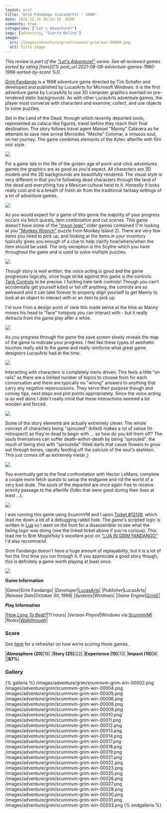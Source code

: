 ```yaml
---
layout: post
title: "Grim Fandango (LucasArts) - 1998"
date: 2022-12-16 06:52:10 -0500
comments: true
categories: ["Let's Adventure!"]
tags: [adventure, "Sierra Online"]
image:
  src: /images/adventure/grim/scummvm-grim-win-00000.png
  alt: Title Image
---
```


_This review is part of the ["Let's Adventure!"](https://www.alexbevi.com/categories/let-s-adventure/) series. See all reviewed games sorted by rating [here]({% post_url 2021-08-08-adventure-games-1980-1999-sorted-by-score %})._

[Grim Fandango](https://en.wikipedia.org/wiki/Grim_Fandango) is a 1998 adventure game directed by Tim Schafer and developed and published by LucasArts for Microsoft Windows. It is the first adventure game by LucasArts to use 3D computer graphics overlaid on pre-rendered static backgrounds. As with other LucasArts adventure games, the player must converse with characters and examine, collect, and use objects to solve puzzles.

Set in the Land of the Dead, through which recently departed souls, represented as calaca-like figures, travel before they reach their final destination. The story follows travel agent Manuel "Manny" Calavera as he attempts to save new arrival Mercedes "Meche" Colomar, a virtuous soul, on her journey. The game combines elements of the Aztec afterlife with film noir style.

![](/images/adventure/grim/scummvm-grim-win-00003.png)

For a game late in the life of the golden age of point-and-click adventures games the graphics are as good as you'd expect. All characters are 3D models and the 2D backgrounds are beautifully rendered. The visual style is very different in that you're following dead characters through the land of the dead and everything has a Mexican cultural twist to it. Honestly it looks really cool and is a breath of fresh air from the traditional fantasy settings of a lot of adventure games.

![](/images/adventure/grim/scummvm-grim-win-00007.png)

As you would expect for a game of this genre the majority of your progress occurs via fetch quests, item combination and cut scenes. This game doesn't have some of the ["moon logic"](https://tvtropes.org/pmwiki/pmwiki.php/Main/MoonLogicPuzzle) older games contained (I'm looking at you ["Monkey Wrench"](https://musingsofanitpickinggirl.wordpress.com/2018/10/15/can-we-talk-about-the-monkey-wrench-puzzle/) puzzle from Monkey Island 2). There are very few items you need to pick up, and looking at the items in your inventory typically gives you enough of a clue to help clarify how/where/when the item should be used. The only exception is the Scythe which you have throughout the game and is used to solve multiple puzzles.

![](/images/adventure/grim/scummvm-grim-win-00015.png)

Though story is well written, the voice acting is good and the game progresses logically, once huge strike against this game is the controls: [Tank Controls](https://en.wikipedia.org/wiki/Tank_controls) to be precise. I fucking hate tank controls! Though you can't accidentally get yourself killed or fall off anything, the controls are so awkward and it can take forever to properly align yourself to get Manny to look at an object to interact with or an item to pick up.

I'm sure from a design point of view this made sense at the time as Manny moves his head to "face" hotspots you can interact with - but it really detracts from the game play after a while.

![](/images/adventure/grim/scummvm-grim-win-00029.png)

As you progress through the game the save screen slowly reveals the map of the game to indicate your progress. I feel like these types of aesthetic touches really add to the game and really reinforce what great game designers LucasArts had at the time.

![](/images/adventure/grim/scummvm-grim-win-00024.png)

Interacting with characters is completely menu driven. This feels a little "on rails" as there are a limited number of topics to choose from for each conversation and there are typically no "wrong" answers to anything that carry any negative repercussions. They serve their purpose though and convey tips, next steps and plot points appropriately. Since the voice acting is so well done I didn't really mind that these interactions seemed a bit wooden and forced.

![](/images/adventure/grim/scummvm-grim-win-00020.png)

Some of the story elements are actually extremely clever. The whole concept of characters being "sprouted" (killed) makes a lot of sense (in retrospect) as they're dead to begin with ... so how do you kill them off? The souls themselves can suffer death-within-death by being "sprouted", the result of being shot with "sproutella"-filled darts that cause flowers to grow out through bones, rapidly feeding off the calcium of the soul's skeleton. This just comes off as extremely metal ;)

![](/images/adventure/grim/scummvm-grim-win-00032.png)

You eventually get to the final confrontation with Hector LeMans, complete a couple more fetch quests to setup the endgame and rid the world of a very bad dude. The souls of the departed are once again free to receive priority passage to the afterlife (folks that were good during their lives at least ...).

![](/images/adventure/grim/scummvm-grim-040.png)

I was running this game using ScummVM and I upon [Ticket #13139](https://bugs.scummvm.org/ticket/13139), which lead me down a bit of a debugging rabbit hole. The game's scripted logic is written in [Lua](https://www.lua.org/) so I went on the hunt for a disassembler to see what the failing logic was doing (see the linked ticket above if you're curious). This lead me to Bret Mogilefsky's excellent post on ["LUA IN GRIM FANDANGO"](https://www.grimfandango.net/features/articles/lua-in-grim-fandango) I'd also recommend.

Grim Fandango doesn't have a huge amount of replayability, but it is a lot of fun the first time you run through it. If you appreciate a good story though, this is definitely a game worth playing at least once.

![](/images/adventure/grim/scummvm-grim-win-00034.png)

**Game Information**

|*Game*|Grim Fandango|
|*Developer*|[LucasArts](https://en.wikipedia.org/wiki/LucasArts)|
|*Publisher*|LucasArts|
|*Release Date*|October 30, 1998|
|*Systems*|Windows|
|*Game Engine*|[GrimE](https://wiki.scummvm.org/index.php?title=GrimE)|

**Play Information**

|*[How Long To Beat?](https://howlongtobeat.com/game/4123)*|11 hours|
|*Version Played*|Windows via [ScummVM](https://www.scummvm.org/)|
|*Notes*|[Walkthrough](https://www.ign.com/wikis/grim-fandango/Walkthrough)|

### Score

See [here](https://www.alexbevi.com/blog/2021/07/28/adventure-games-1980-1999/#scoring) for a refresher on how we're scoring these games.

|**Atmosphere (20)**|18|
|**Story (25)**|22|
|**Experience (15)**|13|
|**Impact (10)**|8|
||**87%**|

### Gallery
{% galleria %}
/images/adventure/grim/scummvm-grim-win-00002.png
/images/adventure/grim/scummvm-grim-win-00004.png
/images/adventure/grim/scummvm-grim-win-00005.png
/images/adventure/grim/scummvm-grim-win-00006.png
/images/adventure/grim/scummvm-grim-win-00008.png
/images/adventure/grim/scummvm-grim-win-00009.png
/images/adventure/grim/scummvm-grim-win-00010.png
/images/adventure/grim/scummvm-grim-win-00011.png
/images/adventure/grim/scummvm-grim-win-00012.png
/images/adventure/grim/scummvm-grim-win-00013.png
/images/adventure/grim/scummvm-grim-win-00014.png
/images/adventure/grim/scummvm-grim-win-00017.png
/images/adventure/grim/scummvm-grim-win-00018.png
/images/adventure/grim/scummvm-grim-win-00019.png
/images/adventure/grim/scummvm-grim-win-00021.png
/images/adventure/grim/scummvm-grim-win-00022.png
/images/adventure/grim/scummvm-grim-win-00023.png
/images/adventure/grim/scummvm-grim-win-00025.png
/images/adventure/grim/scummvm-grim-win-00026.png
/images/adventure/grim/scummvm-grim-win-00027.png
/images/adventure/grim/scummvm-grim-win-00028.png
/images/adventure/grim/scummvm-grim-win-00030.png
/images/adventure/grim/scummvm-grim-win-00031.png
/images/adventure/grim/scummvm-grim-win-00033.png
{% endgalleria %}